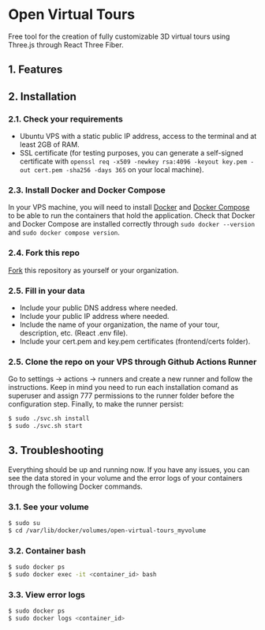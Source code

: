 # Open Virtual Tours
Free tool for the creation of fully customizable 3D virtual tours using Three.js through React Three Fiber.
## 1. Features
## 2. Installation
### 2.1. Check your requirements
- Ubuntu VPS with a static public IP address, access to the terminal and at least 2GB of RAM.
- SSL certificate (for testing purposes, you can generate a self-signed certificate with `openssl req -x509 -newkey rsa:4096 -keyout key.pem -out cert.pem -sha256 -days 365` on your local machine).
### 2.3. Install Docker and Docker Compose
In your VPS machine, you will need to install [Docker](https://docs.docker.com/engine/install/ubuntu/) and [Docker Compose](https://docs.docker.com/compose/install/linux/#install-using-the-repository) to be able to run the containers that hold the application. Check that Docker and Docker Compose are installed correctly through `sudo docker --version` and `sudo docker compose version`.

### 2.4. Fork this repo
[Fork](https://docs.github.com/en/pull-requests/collaborating-with-pull-requests/working-with-forks/fork-a-repo) this repository as yourself or your organization.
### 2.5. Fill in your data
 - Include your public DNS address where needed.
 - Include your public IP address where needed.
 - Include the name of your organization, the name of your tour, description, etc. (React .env file).
 - Include your cert.pem and key.pem certificates (frontend/certs folder).
### 2.5. Clone the repo on your VPS through Github Actions Runner
Go to settings -> actions -> runners and create a new runner and follow the instructions. Keep in mind you need to run each installation comand as superuser and assign 777 permissions to the runner folder before the configuration step. Finally, to make the runner persist:
```bash
$ sudo ./svc.sh install
$ sudo ./svc.sh start
```
## 3. Troubleshooting
Everything should be up and running now. If you have any issues, you can see the data stored in your volume and the error logs of your containers through the following Docker commands.
### 3.1. See your volume
```bash
$ sudo su
$ cd /var/lib/docker/volumes/open-virtual-tours_myvolume
```
### 3.2. Container bash
```bash
$ sudo docker ps
$ sudo docker exec -it <container_id> bash
```
### 3.3. View error logs
```bash
$ sudo docker ps
$ sudo docker logs <container_id>
```
